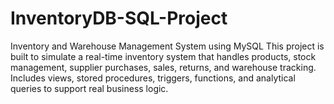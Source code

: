 # InventoryDB-SQL-Project
Inventory and Warehouse Management System using MySQL This project is built to simulate a real-time inventory system that handles products, stock management, supplier purchases, sales, returns, and warehouse tracking. Includes views, stored procedures, triggers, functions, and analytical queries to support real business logic.
